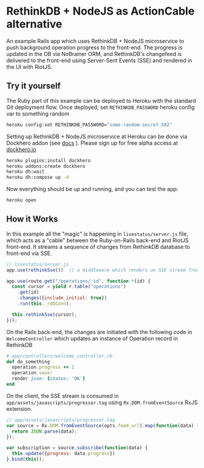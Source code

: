 RethinkDB + NodeJS as ActionCable alternative
================================================

An example Rails app which uses RethinkDB + NodeJS microservice to push background operation progress to the front-end.
The progress is updated in the DB via NoBrainer ORM, and RethinkDB's changefeed is delivered to the front-end
using Server-Sent Events (SSE) and rendered in the UI with RiotJS.

Try it yourself
---------------

The Ruby part of this example can be deployed to Heroku with the standard Git deployment flow.
Once deployed, set `RETHINKDB_PASSWORD` heroku config var to something random

```bash
heroku config:set RETHINKDB_PASSWORD="some-random-secret-582"
```

Setting up RethinkDB + NodeJS microservice at Heroku can be done via Dockhero addon (see [docs](
https://devcenter.heroku.com/articles/dockhero?preview=1) ).
Please sign up for free alpha access at [dockhero.io](https://dockhero.io/) 



```bash
heroku plugins:install dockhero
heroku addons:create dockhero
heroku dh:wait
heroku dh:compose up -d
```

Now everything should be up and running, and you can test the app:

```bash
heroku open
```

How it Works
---------------

In this example all the "magic" is happening in `livestatus/server.js` file,
which acts as a "cable" between the Ruby-on-Rails back-end and RiotJS front-end.
It streams a sequence of changes from RethinkDB database to front-end via SSE.

```js
// livestatus/server.js
app.use(rethinkSse())  // a middleware which renders an SSE stream from RethinkDB's cursor

app.use(route.get("/operations/:id", function *(id) {
  const cursor = yield r.table("operations")
    .get(id)
    .changes({include_initial: true})
    .run(this._rdbConn);

  this.rethinkSse(cursor);
}));
```

On the Rails back-end, the changes are initiated with the following code in `WelcomeController`
which updates an instance of Operation record in RethinkDB

```ruby
# app/controllers/welcome_controller.rb
def do_something
  operation.progress += 1
  operation.save!
  render json: {status: 'OK'}
end
```

On the client, the SSE stream is consumed in `app/assets/javascripts/progressor.tag`
using `Rx.DOM.fromEventSource` RxJS extension.

```js
// app/assets/javascripts/progressor.tag
var source = Rx.DOM.fromEventSource(opts.feed_url).map(function(data) {
  return JSON.parse(data);
});

var subscription = source.subscribe(function(data) {
  this.update({progress: data.progress})
}.bind(this));
```


